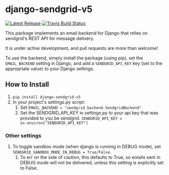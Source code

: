 # django-sendgrid-v5
[![Latest Release](https://img.shields.io/pypi/v/django-sendgrid-v5.svg)](https://pypi.python.org/pypi/django-sendgrid-v5/) [![Travis Build Status](https://travis-ci.org/sklarsa/django-sendgrid-v5.svg)](https://travis-ci.org/sklarsa/django-sendgrid-v5) 

This package implements an email backend for Django that relies on sendgrid's REST API for message delivery.

It is under active development, and pull requests are more than welcome\!

To use the backend, simply install the package (using pip), set the `EMAIL_BACKEND` setting in Django, and add a `SENDGRID_API_KEY` key (set to the appropriate value) to your Django settings.

## How to Install                                                                                                            

1.  `pip install django-sendgrid-v5`
2.  In your project's settings.py script:
    1.  Set `EMAIL_BACKEND = "sendgrid_backend.SendgridBackend"`
    2.  Set the SENDGRID\_API\_KEY in settings.py to your api key that was provided to you be sendgrid. `SENDGRID_API_KEY = os.environ["SENDGRID_API_KEY"]`

### Other settings

1.  To toggle sandbox mode (when django is running in DEBUG mode), set `SENDGRID_SANDBOX_MODE_IN_DEBUG = True/False`.
    1.  To err on the side of caution, this defaults to True, so emails sent in DEBUG mode will not be delivered, unless this setting is explicitly set to False.
